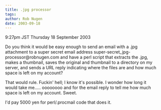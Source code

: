 ```yaml
---
title: .jpg processor
tags: 
author: Rob Nugen
date: 2003-09-18
---
```


<p class=date>9:27pm JST Thursday 18 September 2003</p>

<p>Do you think it would be easy enough to send an email with a .jpg
attachment to a super secret email address
super-secret_jpg-processor@robnugen.com and have a perl script that
extracts the .jpg, makes a thumbnail, saves the original and thumbnail
to a directory on my server, and sends a URL reply indicating where
the files are and how much space is left on my account?</p>

<p>That would rule.  Fuckin' hell; I know it's possible.  I wonder how
long it would take me..... oooooooo and for the email reply to tell me
how much space is left on my account.  Sweet.</p>

<p>I'd pay 5000 yen for perl/.procmail code that does it.</p>
